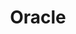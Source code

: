 ---
blog: https://blogs.oracle.com/
facebook: https://www.facebook.com/Oracle/
googleplus: https://plus.google.com/+oracle
instagram: http://instagram.com/oracle
linkedin: https://www.linkedin.com/company/oracle
logohandle: oracle
sort: oracle
title: Oracle
twitter: oracle
website: https://www.oracle.com/
wikipedia: https://en.wikipedia.org/wiki/Oracle_Corporation
youtube: http://www.youtube.com/oracle/
---